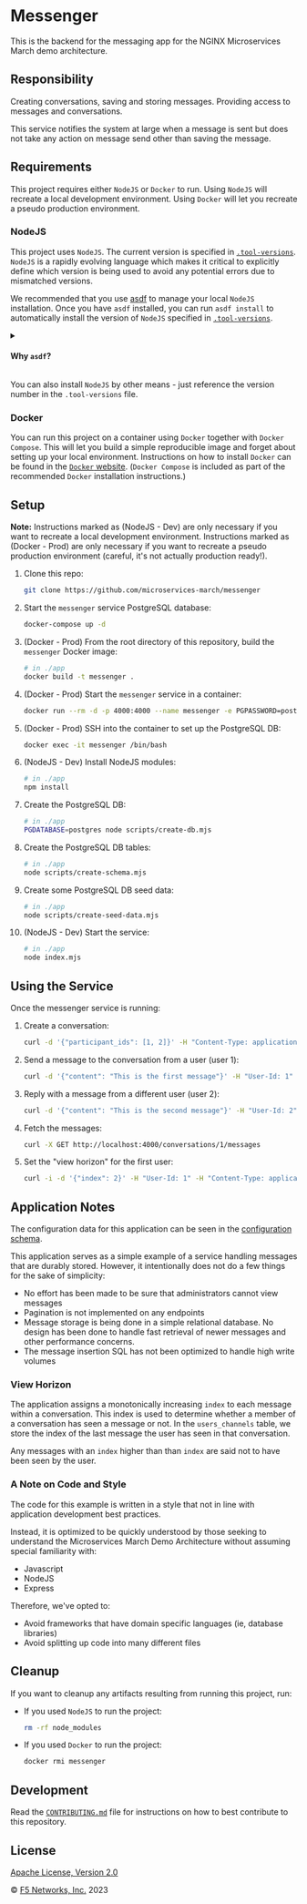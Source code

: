 # Messenger

This is the backend for the messaging app for the NGINX Microservices March demo architecture.

## Responsibility

Creating conversations, saving and storing messages. Providing access to messages and conversations.

This service notifies the system at large when a message is sent but does not take any action on message send other than saving the message.

## Requirements

This project requires either `NodeJS` or `Docker` to run. Using `NodeJS` will recreate a local development environment. Using `Docker` will let you recreate a pseudo production environment.

### NodeJS

This project uses `NodeJS`. The current version is specified in [`.tool-versions`](https://github.com/microservices-march/messenger/blob/main/.tool-versions). `NodeJS` is a rapidly evolving language which makes it critical to explicitly define which version is being used to avoid any potential errors due to mismatched versions.

We recommended that you use [asdf](https://asdf-vm.com/guide/getting-started.html) to manage your local `NodeJS` installation. Once you have `asdf` installed, you can run `asdf install` to automatically install the version of `NodeJS` specified in [`.tool-versions`](https://github.com/microservices-march/messenger/blob/main/.tool-versions).

<details>
<summary>

#### Why `asdf`?

</summary>
In a microservices environment, you may have to work on projects that use different versions of a runtime like `NodeJS`, or use a different language altogether!

[asdf](https://asdf-vm.com/guide/getting-started.html) is a single tool that lets you manage multiple versions of different languages in isolation and will automatically install and/or switch to the required runtime/version in any directory that has a `.tool-versions` file.

This is helpful in getting closer to [dev/prod parity](https://12factor.net/dev-prod-parity) in a microservices environment. As you can see in this project, the [GitHub action workflow](https://github.com/microservices-march/messenger/blob/main/.github/workflows/test.yml) uses the same version called out in [`.tool-versions`](https://github.com/microservices-march/messenger/blob/main/.tool-versions) to test the codebase and build a Docker image.

This way, if we use `asdf` we're guaranteed to be developing, testing, and releasing to a consistent version of NodeJS.

</details>

You can also install `NodeJS` by other means - just reference the version number in the `.tool-versions` file.

### Docker

You can run this project on a container using `Docker` together with `Docker Compose`. This will let you build a simple reproducible image and forget about setting up your local environment. Instructions on how to install `Docker` can be found in the [`Docker` website](https://docs.docker.com/get-docker/). (`Docker Compose` is included as part of the recommended `Docker` installation instructions.)

## Setup

**Note:** Instructions marked as (NodeJS - Dev) are only necessary if you want to recreate a local development environment. Instructions marked as (Docker - Prod) are only necessary if you want to recreate a pseudo production environment (careful, it's not actually production ready!).

1. Clone this repo:

   ```bash
   git clone https://github.com/microservices-march/messenger
   ```

2. Start the `messenger` service PostgreSQL database:

   ```bash
   docker-compose up -d
   ```

3. (Docker - Prod) From the root directory of this repository, build the `messenger` Docker image:

   ```bash
   # in ./app
   docker build -t messenger .
   ```

4. (Docker - Prod) Start the `messenger` service in a container:

   ```bash
   docker run --rm -d -p 4000:4000 --name messenger -e PGPASSWORD=postgres -e CREATE_DB_NAME=messenger -e PGHOST=messenger-db -e AMQPHOST=rabbitmq -e AMQPPORT=5672 -e PORT=4000 --network mm_2023 messenger
   ```

5. (Docker - Prod) SSH into the container to set up the PostgreSQL DB:

   ```bash
   docker exec -it messenger /bin/bash
   ```

6. (NodeJS - Dev) Install NodeJS modules:

   ```bash
   # in ./app
   npm install
   ```

7. Create the PostgreSQL DB:

   ```bash
   # in ./app
   PGDATABASE=postgres node scripts/create-db.mjs
   ```

8. Create the PostgreSQL DB tables:

   ```bash
   # in ./app
   node scripts/create-schema.mjs
   ```

9. Create some PostgreSQL DB seed data:

   ```bash
   # in ./app
   node scripts/create-seed-data.mjs
   ```

10. (NodeJS - Dev) Start the service:

    ```bash
    # in ./app
    node index.mjs
    ```

## Using the Service

Once the messenger service is running:

1. Create a conversation:

   ```bash
   curl -d '{"participant_ids": [1, 2]}' -H "Content-Type: application/json" -X POST http://localhost:4000/conversations
   ```

2. Send a message to the conversation from a user (user 1):

   ```bash
   curl -d '{"content": "This is the first message"}' -H "User-Id: 1" -H "Content-Type: application/json" -X POST 'http://localhost:4000/conversations/1/messages'
   ```

3. Reply with a message from a different user (user 2):

   ```bash
   curl -d '{"content": "This is the second message"}' -H "User-Id: 2" -H "Content-Type: application/json" -X POST 'http://localhost:4000/conversations/1/messages'
   ```

4. Fetch the messages:

   ```bash
   curl -X GET http://localhost:4000/conversations/1/messages
   ```

5. Set the "view horizon" for the first user:

   ```bash
   curl -i -d '{"index": 2}' -H "User-Id: 1" -H "Content-Type: application/json" -X POST 'http://localhost:4000/conversations/1/view_horizon'
   ```

## Application Notes

The configuration data for this application can be seen in the [configuration schema](https://github.com/microservices-march/messenger/blob/main/config/config.mjs).

This application serves as a simple example of a service handling messages that are durably stored. However, it intentionally does not do a few things for the sake of simplicity:

- No effort has been made to be sure that administrators cannot view messages
- Pagination is not implemented on any endpoints
- Message storage is being done in a simple relational database. No design has been done to handle fast retrieval of newer messages and other performance concerns.
- The message insertion SQL has not been optimized to handle high write volumes

### View Horizon

The application assigns a monotonically increasing `index` to each message within a conversation. This index is used to determine whether a member of a conversation has seen a message or not. In the `users_channels` table, we store the index of the last message the user has seen in that conversation.

Any messages with an `index` higher than than `index` are said not to have been seen by the user.

### A Note on Code and Style

The code for this example is written in a style that not in line with application development best practices.

Instead, it is optimized to be quickly understood by those seeking to understand the Microservices March Demo Architecture without assuming special familiarity with:

- Javascript
- NodeJS
- Express

Therefore, we've opted to:

- Avoid frameworks that have domain specific languages (ie, database libraries)
- Avoid splitting up code into many different files

## Cleanup

If you want to cleanup any artifacts resulting from running this project, run:

- If you used `NodeJS` to run the project:

  ```bash
  rm -rf node_modules
  ```

- If you used `Docker` to run the project:

  ```bash
  docker rmi messenger
  ```

## Development

Read the [`CONTRIBUTING.md`](https://github.com/microservices-march/messenger/blob/main/CONTRIBUTING.md) file for instructions on how to best contribute to this repository.

## License

[Apache License, Version 2.0](https://github.com/microservices-march/messenger/blob/main/LICENSE)

&copy; [F5 Networks, Inc.](https://www.f5.com/) 2023
